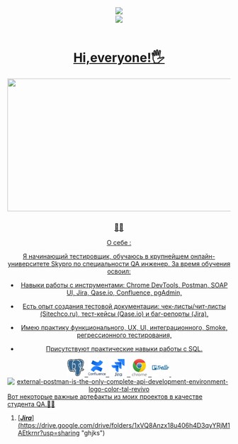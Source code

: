 <div id="header" align="center">
  <img src="https://media.giphy.com/media/Ll22OhMLAlVDb8UQWe/giphy.gif" width="100"/>
</div>
<div id="badges"align="center" >
  <a href="https://t.me/vtboiko">
<img src="https://img.shields.io/badge/Telegram-blue?logo=Telegram&logoColor=white&style=for-the-badge"/>
</div>
<div id="badges"align="center" >
<img src="https://komarev.com/ghpvc/?username=VBoiko1&style=flat-square&color=blue" alt=""/>
<h1>
  Hi,everyone!🖐
</h1>
<div align="center">
 <img src="https://media.giphy.com/media/SpopD7IQN2gK3qN4jS/giphy.gif" width="600" height="300"/>



      
   ### :man_technologist: 
   
  О себе :
  
  Я начинающий тестировщик, обучаюсь в крупнейшем онлайн-университете Skypro по специальности QA инженер.
  За время обучения освоил:
  -  Навыки работы с инструментами: Chrome DevTools, Postman, SOAP UI, Jira, Qase.io, Confluence, pgAdmin,
- Есть опыт создания тестовой документации: чек-листы/чит-листы (Sitechco.ru), тест-кейсы (Qase.io) и баг-репорты (Jira),
- Имею практику функционального, UX, UI, интеграционного, Smoke, регрессионного тестирования,
- Присутствуют практические навыки работы с SQL.

  </div> 
    <img src="https://github.com/devicons/devicon/blob/master/icons/postgresql/postgresql-original.svg" title="postgresql" alt="postgresql" width="40" height="40"/>&nbsp;
     <img src="https://github.com/devicons/devicon/blob/master/icons/confluence/confluence-original-wordmark.svg" title="confluence" alt="confluence" width="40" height="40"/>&nbsp;
   <img src="https://github.com/devicons/devicon/blob/master/icons/jira/jira-original-wordmark.svg" title="jira" alt="jira"  width="40" height="40"/>&nbsp;
     <img src="https://github.com/devicons/devicon/blob/master/icons/chrome/chrome-original-wordmark.svg" title="chrome" alt="chrome"  width="40" height="40"/>&nbsp;
      <img src="https://github.com/devicons/devicon/blob/master/icons/trello/trello-plain-wordmark.svg" title="trello" alt="trello"  width="40" height="40"/>&nbsp;
     <img width="48" height="48" src="https://img.icons8.com/external-tal-revivo-color-tal-revivo/48/external-postman-is-the-only-complete-api-development-environment-logo-color-tal-revivo.png" alt="external-postman-is-the-only-complete-api-development-environment-logo-color-tal-revivo"/>
</div>


<div>
 <div id="header" align="left">
  Вот некоторые важные артефакты из моих проектов в качестве студента QA.👨‍🎓
  
1. [***Jira***] (https://drive.google.com/drive/folders/1xVQ8Anzx18u406h4D3qyYRjM1AEtkrnr?usp=sharing "ghjks")
